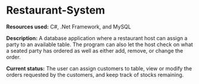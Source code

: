 Restaurant-System
===

**Resources used:** 
C#, .Net Framework, and MySQL

**Description:** 
A database application where a restaurant host can assign a party to an available table. The program can also let the host check on what a seated party has ordered as well as either add, remove, or change the order.

**Current status:** 
The user can assign customers to table, view or modify the orders requested by the customers, and keep track of stocks remaining.
